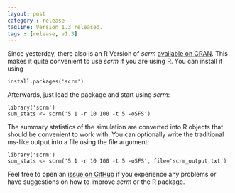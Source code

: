 ```yaml
---
layout: post
category : release
tagline: Version 1.3 released.
tags : [release, v1.3]
---
```


Since yesterday, there also is an R Version of _scrm_ 
[available on CRAN](http://cran.r-project.org/web/packages/scrm). This makes it
quite convenient to use _scrm_ if you are using R. You can install it using

```
install.packages('scrm')
```

Afterwards, just load the package and start using _scrm_:

```
library('scrm')
sum_stats <- scrm('5 1 -r 10 100 -t 5 -oSFS')
```

The summary statistics of the simulation are converted into R objects that
should be convenient to work with. You can optionally write the traditional ms-like
output into a file using the file argument:

```
library('scrm')
sum_stats <- scrm('5 1 -r 10 100 -t 5 -oSFS', file='scrm_output.txt')
```

Feel free to open an [issue on GitHub](https://github.com/scrm/scrm-r/issues) if
you experience any problems or have suggestions on how to improve _scrm_ or the 
R package. 
